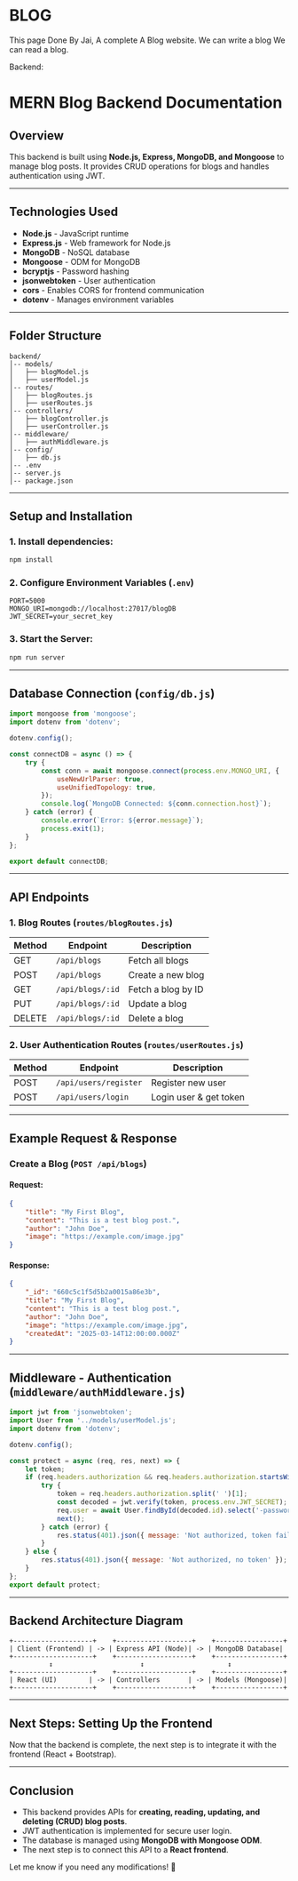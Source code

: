 # BLOG
This page Done By Jai,
      A complete A Blog website.
We can write a blog We can read a blog.

Backend:
# MERN Blog Backend Documentation

## Overview
This backend is built using **Node.js, Express, MongoDB, and Mongoose** to manage blog posts. It provides CRUD operations for blogs and handles authentication using JWT.

---

## Technologies Used
- **Node.js** - JavaScript runtime
- **Express.js** - Web framework for Node.js
- **MongoDB** - NoSQL database
- **Mongoose** - ODM for MongoDB
- **bcryptjs** - Password hashing
- **jsonwebtoken** - User authentication
- **cors** - Enables CORS for frontend communication
- **dotenv** - Manages environment variables

---

## Folder Structure
```
backend/
│-- models/
│   ├── blogModel.js
│   ├── userModel.js
│-- routes/
│   ├── blogRoutes.js
│   ├── userRoutes.js
│-- controllers/
│   ├── blogController.js
│   ├── userController.js
│-- middleware/
│   ├── authMiddleware.js
│-- config/
│   ├── db.js
│-- .env
│-- server.js
│-- package.json
```
---

## Setup and Installation
### 1. Install dependencies:
```sh
npm install
```

### 2. Configure Environment Variables (`.env`)
```env
PORT=5000
MONGO_URI=mongodb://localhost:27017/blogDB
JWT_SECRET=your_secret_key
```

### 3. Start the Server:
```sh
npm run server
```
---

## Database Connection (`config/db.js`)
```js
import mongoose from 'mongoose';
import dotenv from 'dotenv';

dotenv.config();

const connectDB = async () => {
    try {
        const conn = await mongoose.connect(process.env.MONGO_URI, {
            useNewUrlParser: true,
            useUnifiedTopology: true,
        });
        console.log(`MongoDB Connected: ${conn.connection.host}`);
    } catch (error) {
        console.error(`Error: ${error.message}`);
        process.exit(1);
    }
};

export default connectDB;
```
---

## API Endpoints
### 1. **Blog Routes (`routes/blogRoutes.js`)**
| Method | Endpoint        | Description             |
|--------|---------------|-------------------------|
| GET    | `/api/blogs`   | Fetch all blogs        |
| POST   | `/api/blogs`   | Create a new blog      |
| GET    | `/api/blogs/:id` | Fetch a blog by ID  |
| PUT    | `/api/blogs/:id` | Update a blog        |
| DELETE | `/api/blogs/:id` | Delete a blog        |

### 2. **User Authentication Routes (`routes/userRoutes.js`)**
| Method | Endpoint        | Description             |
|--------|---------------|-------------------------|
| POST   | `/api/users/register` | Register new user |
| POST   | `/api/users/login`    | Login user & get token |

---

## Example Request & Response
### Create a Blog (`POST /api/blogs`)
#### Request:
```json
{
    "title": "My First Blog",
    "content": "This is a test blog post.",
    "author": "John Doe",
    "image": "https://example.com/image.jpg"
}
```

#### Response:
```json
{
    "_id": "660c5c1f5d5b2a0015a86e3b",
    "title": "My First Blog",
    "content": "This is a test blog post.",
    "author": "John Doe",
    "image": "https://example.com/image.jpg",
    "createdAt": "2025-03-14T12:00:00.000Z"
}
```

---

## Middleware - Authentication (`middleware/authMiddleware.js`)
```js
import jwt from 'jsonwebtoken';
import User from '../models/userModel.js';
import dotenv from 'dotenv';

dotenv.config();

const protect = async (req, res, next) => {
    let token;
    if (req.headers.authorization && req.headers.authorization.startsWith('Bearer')) {
        try {
            token = req.headers.authorization.split(' ')[1];
            const decoded = jwt.verify(token, process.env.JWT_SECRET);
            req.user = await User.findById(decoded.id).select('-password');
            next();
        } catch (error) {
            res.status(401).json({ message: 'Not authorized, token failed' });
        }
    } else {
        res.status(401).json({ message: 'Not authorized, no token' });
    }
};
export default protect;
```

---

## **Backend Architecture Diagram**
```plaintext
+--------------------+    +-------------------+    +-----------------+
| Client (Frontend) | -> | Express API (Node)| -> | MongoDB Database|
+--------------------+    +-------------------+    +-----------------+
          ↕                      ↕                     ↕
+--------------------+    +-------------------+    +-----------------+
| React (UI)        | -> | Controllers       | -> | Models (Mongoose)|
+--------------------+    +-------------------+    +-----------------+
```

---

## Next Steps: Setting Up the Frontend
Now that the backend is complete, the next step is to integrate it with the frontend (React + Bootstrap).

---

## Conclusion
- This backend provides APIs for **creating, reading, updating, and deleting (CRUD) blog posts**.
- JWT authentication is implemented for secure user login.
- The database is managed using **MongoDB with Mongoose ODM**.
- The next step is to connect this API to a **React frontend**.

Let me know if you need any modifications! 🚀


